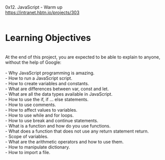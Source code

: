 0x12. JavaScript - Warm up<br>
https://intranet.hbtn.io/projects/303<br>
<br>
# Learning Objectives<br>
<br>
At the end of this project, you are expected to be able to explain to anyone, without the help of Google:<br>
<br>
- Why JavaScript programming is amazing.<br>
- How to run a JavaScript script.<br>
- How to create variables and constants.<br>
- What are differences between var, const and let.<br>
- What are all the data types available in JavaScript.<br>
- How to use the if, if ... else statements.<br>
- How to use comments.<br>
- How to affect values to variables.<br>
- How to use while and for loops.<br>
- How to use break and continue statements.<br>
- What is a function and how do you use functions.<br>
- What does a function that does not use any return statement return.<br>
- Scope of variables.<br>
- What are the arithmetic operators and how to use them.<br>
- How to manipulate dictionary.<br>
- How to import a file.<br>
<br>
